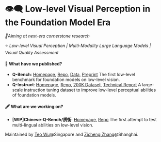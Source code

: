 # 👁️‍🗨️ Low-level Visual Perception in the Foundation Model Era

_🔖Aiming at next-era cornerstone research_

⭐ _Low-level Visual Perception | Multi-Modality Large Language Models | Visual Quality Assessment_
#### 📖 What have we published?

- **Q-Bench**: [Homepage](https://q-future.github.io/Q-Bench/), [Repo](https://github.com/Q-Future/Q-Bench), [Data](https://github.com/Q-Future/Q-Bench/releases/tag/v1.0.1.1014datarelease), [Preprint](https://arxiv.org/abs/2309.14181) The first low-level benchmark for foundation models on low-level vision.
- **Q-Instruct**: [Homepage](https://q-future.github.io/Q-Instruct), [Repo](https://github.com/Q-Future/Q-Instruct),  [200K Dataset](https://huggingface.co/datasets/teowu/Q-Instruct), [Technical Report](https://q-future.github.io/Q-Instruct/fig/Q_Instruct_v0_1_preview.pdf) A large-scale instruction tuning dataset to improve low-level perceptual abilities of foundation models.

#### 🖋️ What are we working on?

- **[WIP]Chinese-Q-Bench/质衡**: [Homepage](https://q-future.github.io/Chinese-Q-Bench/), [Repo](https://github.com/Q-Future/Chinese-Q-Bench) The first attempt to test multi-lingual abilities on low-level vision.



Maintained by [Teo Wu](https://github.com/teowu)@Singapore and [Zicheng Zhang](https://github.com/zzc-1998)@Shanghai.

